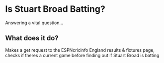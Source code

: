 # Is Stuart Broad Batting?
Answering a vital question...
## What does it do?
Makes a get request to the ESPNcricinfo England results & fixtures page, checks if theres a current game before finding out if Stuart Broad is batting